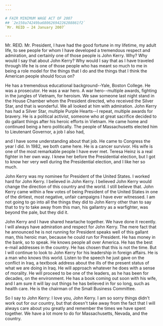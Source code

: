 ```yaml
---
---

# FAIR MINIMUM WAGE ACT OF 2007
## `2e150a74249ba68062694226288861f2`
`Mr. REID — 24 January 2007`

---
```



Mr. REID. Mr. President, I have had the good fortune in my lifetime, 
my adult life, to see people for whom I have developed a tremendous 
respect and admiration, and certainly one of those people is John 
Kerry. Why? Why would I say that about John Kerry? Why would I say that 
as I have traveled through life he is one of those people who has meant 
so much to me in being a role model for the things that I do and the 
things that I think the American people should focus on?

He has a tremendous educational background--Yale, Boston College. He 
was a prosecutor. He was a war hero. A war hero--multiple awards, 
fighting in the jungles of Vietnam, for heroism. We saw someone last 
night stand in the House Chamber whom the President directed, who 
received the Silver Star, and that is wonderful. We all looked at him 
with admiration. John Kerry has had a Silver Star, multiple Purple 
Hearts--I repeat, multiple awards for bravery. He is a political 
activist, someone who at great sacrifice decided to do gallant things 
after his heroic efforts in Vietnam. He came home and continued being a 
hero politically. The people of Massachusetts elected him to Lieutenant 
Governor, a job I also had,


and I have some understanding about that job. He came to Congress the 
year I did. In 1982, we both came here. He is a cancer survivor. His 
wife is one of the most remarkable people I have ever met. Teresa Heinz 
is a real fighter in her own way. I knew her before the Presidential 
election, but I got to know her very well during the Presidential 
election, and I like her so much.


John Kerry was my nominee for President of the United States. I 
worked hard for John Kerry. I believed in John Kerry. I believed John 
Kerry would change the direction of this country and the world. I still 
believe that. John Kerry came within a few votes of being President of 
the United States in one of the dirtiest, most negative, unfair 
campaigns I have ever witnessed. I am not going to go into all the 
things they did to John Kerry other than to say that to try to take 
away from this man, his gallantry as a warfighter, was beyond the pale, 
but they did it.

John Kerry and I have shared heartache together. We have done it 
recently. I will always have admiration and respect for John Kerry. The 
mere fact that he announced he is not running for President speaks well 
of this gallant man, this heroic man, because he could run for 
President. He has money in the bank, so to speak. He knows people all 
over America. He has the best e-mail addresses in the country. He has 
chosen that this is not the time. But I will continue to look to John 
Kerry for his leadership in foreign affairs. He is a man who knows this 
world. Listen to the speech he just gave on the conflict in Iraq, a 
textbook address about the ills of the present status of what we are 
doing in Iraq. He will approach whatever he does with a sense of 
morality. He will proceed to be one of the leaders, as he has been for 
decades, on the environment. He has a book coming out soon with his 
wife, and I am sure it will lay out things he has believed in for so 
long, such as health care. He is the chairman of the Small Business 
Committee.

So I say to John Kerry: I love you, John Kerry. I am so sorry things 
didn't work out for our country, but that doesn't take away from the 
fact that I will always care about you greatly and remember the times 
we have spent together. We have a lot more to do for Massachusetts, 
Nevada, and the country.